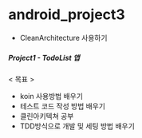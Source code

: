 # android_project3
- CleanArchitecture 사용하기

##### Project1 - TodoList 앱

< 목표 >
- koin 사용방법 배우기
- 테스트 코드 작성 방법 배우기
- 클린아키텍쳐 공부
- TDD방식으로 개발 및 세팅 방법 배우기
